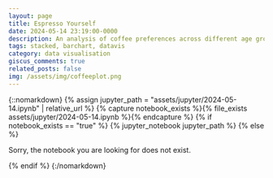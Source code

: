 ```yaml
---
layout: page
title: Espresso Yourself
date: 2024-05-14 23:19:00-0000
description: An analysis of coffee preferences across different age groups
tags: stacked, barchart, datavis
category: data visualisation
giscus_comments: true
related_posts: false
img: /assets/img/coffeeplot.png
---
```


{::nomarkdown}
{% assign jupyter_path = "assets/jupyter/2024-05-14.ipynb" | relative_url %}
{% capture notebook_exists %}{% file_exists assets/jupyter/2024-05-14.ipynb %}{% endcapture %}
{% if notebook_exists == "true" %}
{% jupyter_notebook jupyter_path %}
{% else %}

<p>Sorry, the notebook you are looking for does not exist.</p>
{% endif %}
{:/nomarkdown}